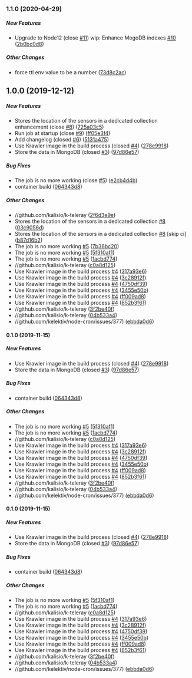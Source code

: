 ### 1.1.0 (2020-04-29)

##### New Features

*  Upgrade to Node12 (close [#11](https://github.com/kalisio/k-teleray/pull/11)) wip: Enhance MogoDB indexes [#10](https://github.com/kalisio/k-teleray/pull/10) ([2b0bc0d8](https://github.com/kalisio/k-teleray/commit/2b0bc0d8197677c3d74eb27884d63ba6abae823f))

##### Other Changes

*  force ttl env value to be a number ([73d8c2ac](https://github.com/kalisio/k-teleray/commit/73d8c2ac054faa440530a4b309c07c51eb3b8c2c))

## 1.0.0 (2019-12-12)

##### New Features

*  Stores the location of the sensors in a dedicated collection enhancement (close [#8](https://github.com/kalisio/k-teleray/pull/8)) ([725a03c5](https://github.com/kalisio/k-teleray/commit/725a03c58ec287455c83b75c6ff80412e21da033))
*  Run job at startup (close [#9](https://github.com/kalisio/k-teleray/pull/9)) ([ff05e3f4](https://github.com/kalisio/k-teleray/commit/ff05e3f4b4ad0b528785bc318316e0b5d99365e3))
*  Add changelog (closed [#6](https://github.com/kalisio/k-teleray/pull/6)) ([5131a475](https://github.com/kalisio/k-teleray/commit/5131a47580a461b7afe0be5180a92639eaa14e4b))
*  Use Krawler image in the build process (closed [#4](https://github.com/kalisio/k-teleray/pull/4)) ([278e9918](https://github.com/kalisio/k-teleray/commit/278e99187849e8ee856afa82db7e64d4700510c3))
*  Store the data in MongoDB (closed [#3](https://github.com/kalisio/k-teleray/pull/3)) ([97d86e57](https://github.com/kalisio/k-teleray/commit/97d86e576ed527479a0f3d8c98fe192d2be8d1af))

##### Bug Fixes

*  The job is no more working (close [#5](https://github.com/kalisio/k-teleray/pull/5)) ([e2cb4d4b](https://github.com/kalisio/k-teleray/commit/e2cb4d4b61471ee10078b8aaa0b41300a8375202))
*  container build ([064343d8](https://github.com/kalisio/k-teleray/commit/064343d8dca30911f8a56aceba0bc6c76c9744b8))

##### Other Changes

* //github.com/kalisio/k-teleray ([2f6d3e9e](https://github.com/kalisio/k-teleray/commit/2f6d3e9e1fb21fc598a4c88d67c8da65b26f93cc))
*  Stores the location of the sensors in a dedicated collection [#8](https://github.com/kalisio/k-teleray/pull/8) ([03c9056d](https://github.com/kalisio/k-teleray/commit/03c9056ddbe11f1fab87affd95dc947744a8ac6d))
*  Stores the location of the sensors in a dedicated collection [#8](https://github.com/kalisio/k-teleray/pull/8) [skip ci] ([b87d16b2](https://github.com/kalisio/k-teleray/commit/b87d16b2c9aa3f309687eb9c13f2edda81b89051))
*  The job is no more working [#5](https://github.com/kalisio/k-teleray/pull/5) ([7b36bc20](https://github.com/kalisio/k-teleray/commit/7b36bc207e3821128ea996941421614db50de3e7))
*  The job is no more working [#5](https://github.com/kalisio/k-teleray/pull/5) ([5f310af1](https://github.com/kalisio/k-teleray/commit/5f310af13ee7fbf432cef04dd7118ee783f48b91))
*  The job is no more working [#5](https://github.com/kalisio/k-teleray/pull/5) ([1acbd774](https://github.com/kalisio/k-teleray/commit/1acbd774f5b7bb156eab85ae287d32b6314f3dec))
* //github.com/kalisio/k-teleray ([c0a8d125](https://github.com/kalisio/k-teleray/commit/c0a8d125d30028874c2f4c62b9e015ff322d9479))
*  Use Krawler image in the build process [#4](https://github.com/kalisio/k-teleray/pull/4) ([317a93e6](https://github.com/kalisio/k-teleray/commit/317a93e6d2791cf66c81bec770121aed219a5d6d))
*  Use Krawler image in the build process [#4](https://github.com/kalisio/k-teleray/pull/4) ([3c28912f](https://github.com/kalisio/k-teleray/commit/3c28912f44d469b80984b022e61de55126e700a6))
*  Use Krawler image in the build process [#4](https://github.com/kalisio/k-teleray/pull/4) ([4750df39](https://github.com/kalisio/k-teleray/commit/4750df395996407c2eb58abf9662ff64c7fa25d8))
*  Use Krawler image in the build process [#4](https://github.com/kalisio/k-teleray/pull/4) ([3455e50b](https://github.com/kalisio/k-teleray/commit/3455e50bd13853469956139193367d2e169a9cdb))
*  Use Krawler image in the build process [#4](https://github.com/kalisio/k-teleray/pull/4) ([ff009ad8](https://github.com/kalisio/k-teleray/commit/ff009ad8ae9d6047cbc65c4508eed57ffde6dd79))
*  Use Krawler image in the build process [#4](https://github.com/kalisio/k-teleray/pull/4) ([852b3f61](https://github.com/kalisio/k-teleray/commit/852b3f61e0a99136b691f3a0cad8e93bd17bce02))
* //github.com/kalisio/k-teleray ([3f2be40f](https://github.com/kalisio/k-teleray/commit/3f2be40f2dc29db983dde79637967178bfcbc550))
* //github.com/kalisio/k-teleray ([04b533a4](https://github.com/kalisio/k-teleray/commit/04b533a4d908b2a21cf22e967e0e95cdb2d1e06b))
* //github.com/kelektiv/node-cron/issues/377) ([ebbda0d6](https://github.com/kalisio/k-teleray/commit/ebbda0d64e3f610fd4b5432922afa3620a0cbeb8))

#### 0.1.0 (2019-11-15)

##### New Features

*  Use Krawler image in the build process (closed [#4](https://github.com/kalisio/k-teleray/pull/4)) ([278e9918](https://github.com/kalisio/k-teleray/commit/278e99187849e8ee856afa82db7e64d4700510c3))
*  Store the data in MongoDB (closed [#3](https://github.com/kalisio/k-teleray/pull/3)) ([97d86e57](https://github.com/kalisio/k-teleray/commit/97d86e576ed527479a0f3d8c98fe192d2be8d1af))

##### Bug Fixes

*  container build ([064343d8](https://github.com/kalisio/k-teleray/commit/064343d8dca30911f8a56aceba0bc6c76c9744b8))

##### Other Changes

*  The job is no more working [#5](https://github.com/kalisio/k-teleray/pull/5) ([5f310af1](https://github.com/kalisio/k-teleray/commit/5f310af13ee7fbf432cef04dd7118ee783f48b91))
*  The job is no more working [#5](https://github.com/kalisio/k-teleray/pull/5) ([1acbd774](https://github.com/kalisio/k-teleray/commit/1acbd774f5b7bb156eab85ae287d32b6314f3dec))
* //github.com/kalisio/k-teleray ([c0a8d125](https://github.com/kalisio/k-teleray/commit/c0a8d125d30028874c2f4c62b9e015ff322d9479))
*  Use Krawler image in the build process [#4](https://github.com/kalisio/k-teleray/pull/4) ([317a93e6](https://github.com/kalisio/k-teleray/commit/317a93e6d2791cf66c81bec770121aed219a5d6d))
*  Use Krawler image in the build process [#4](https://github.com/kalisio/k-teleray/pull/4) ([3c28912f](https://github.com/kalisio/k-teleray/commit/3c28912f44d469b80984b022e61de55126e700a6))
*  Use Krawler image in the build process [#4](https://github.com/kalisio/k-teleray/pull/4) ([4750df39](https://github.com/kalisio/k-teleray/commit/4750df395996407c2eb58abf9662ff64c7fa25d8))
*  Use Krawler image in the build process [#4](https://github.com/kalisio/k-teleray/pull/4) ([3455e50b](https://github.com/kalisio/k-teleray/commit/3455e50bd13853469956139193367d2e169a9cdb))
*  Use Krawler image in the build process [#4](https://github.com/kalisio/k-teleray/pull/4) ([ff009ad8](https://github.com/kalisio/k-teleray/commit/ff009ad8ae9d6047cbc65c4508eed57ffde6dd79))
*  Use Krawler image in the build process [#4](https://github.com/kalisio/k-teleray/pull/4) ([852b3f61](https://github.com/kalisio/k-teleray/commit/852b3f61e0a99136b691f3a0cad8e93bd17bce02))
* //github.com/kalisio/k-teleray ([3f2be40f](https://github.com/kalisio/k-teleray/commit/3f2be40f2dc29db983dde79637967178bfcbc550))
* //github.com/kalisio/k-teleray ([04b533a4](https://github.com/kalisio/k-teleray/commit/04b533a4d908b2a21cf22e967e0e95cdb2d1e06b))
* //github.com/kelektiv/node-cron/issues/377) ([ebbda0d6](https://github.com/kalisio/k-teleray/commit/ebbda0d64e3f610fd4b5432922afa3620a0cbeb8))

#### 0.1.0 (2019-11-15)

##### New Features

*  Use Krawler image in the build process (closed [#4](https://github.com/kalisio/k-teleray/pull/4)) ([278e9918](https://github.com/kalisio/k-teleray/commit/278e99187849e8ee856afa82db7e64d4700510c3))
*  Store the data in MongoDB (closed [#3](https://github.com/kalisio/k-teleray/pull/3)) ([97d86e57](https://github.com/kalisio/k-teleray/commit/97d86e576ed527479a0f3d8c98fe192d2be8d1af))

##### Bug Fixes

*  container build ([064343d8](https://github.com/kalisio/k-teleray/commit/064343d8dca30911f8a56aceba0bc6c76c9744b8))

##### Other Changes

*  The job is no more working [#5](https://github.com/kalisio/k-teleray/pull/5) ([5f310af1](https://github.com/kalisio/k-teleray/commit/5f310af13ee7fbf432cef04dd7118ee783f48b91))
*  The job is no more working [#5](https://github.com/kalisio/k-teleray/pull/5) ([1acbd774](https://github.com/kalisio/k-teleray/commit/1acbd774f5b7bb156eab85ae287d32b6314f3dec))
* //github.com/kalisio/k-teleray ([c0a8d125](https://github.com/kalisio/k-teleray/commit/c0a8d125d30028874c2f4c62b9e015ff322d9479))
*  Use Krawler image in the build process [#4](https://github.com/kalisio/k-teleray/pull/4) ([317a93e6](https://github.com/kalisio/k-teleray/commit/317a93e6d2791cf66c81bec770121aed219a5d6d))
*  Use Krawler image in the build process [#4](https://github.com/kalisio/k-teleray/pull/4) ([3c28912f](https://github.com/kalisio/k-teleray/commit/3c28912f44d469b80984b022e61de55126e700a6))
*  Use Krawler image in the build process [#4](https://github.com/kalisio/k-teleray/pull/4) ([4750df39](https://github.com/kalisio/k-teleray/commit/4750df395996407c2eb58abf9662ff64c7fa25d8))
*  Use Krawler image in the build process [#4](https://github.com/kalisio/k-teleray/pull/4) ([3455e50b](https://github.com/kalisio/k-teleray/commit/3455e50bd13853469956139193367d2e169a9cdb))
*  Use Krawler image in the build process [#4](https://github.com/kalisio/k-teleray/pull/4) ([ff009ad8](https://github.com/kalisio/k-teleray/commit/ff009ad8ae9d6047cbc65c4508eed57ffde6dd79))
*  Use Krawler image in the build process [#4](https://github.com/kalisio/k-teleray/pull/4) ([852b3f61](https://github.com/kalisio/k-teleray/commit/852b3f61e0a99136b691f3a0cad8e93bd17bce02))
* //github.com/kalisio/k-teleray ([3f2be40f](https://github.com/kalisio/k-teleray/commit/3f2be40f2dc29db983dde79637967178bfcbc550))
* //github.com/kalisio/k-teleray ([04b533a4](https://github.com/kalisio/k-teleray/commit/04b533a4d908b2a21cf22e967e0e95cdb2d1e06b))
* //github.com/kelektiv/node-cron/issues/377) ([ebbda0d6](https://github.com/kalisio/k-teleray/commit/ebbda0d64e3f610fd4b5432922afa3620a0cbeb8))

